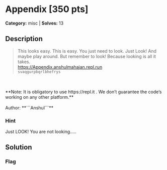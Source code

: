 # Appendix [350 pts]

**Category:** misc
| **Solves:** 13

## Description
>This looks easy. This is easy. You just need to look. Just Look! And maybe play around. But remember to look! Because looking is all it takes. <br>https://Appendix.anshulmahajan.repl.run<br>```svaqgurpbqrlbhefrys```<br><br>**Note: It is obligatory to use https://repl.it . We don’t guarantee the code’s working on any other platform.**<br><br>Author: **```Anshul```**

### Hint
Just LOOK! You are not looking…..
## Solution

### Flag

